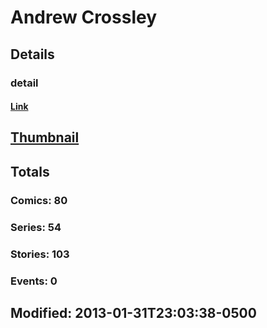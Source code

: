 # Andrew  Crossley 
## Details
### detail
#### [Link](http://marvel.com/comics/creators/8028/andrew_crossley?utm_campaign=apiRef&utm_source=225578a89fc76f3d20fbffda5d17a88d)
## [Thumbnail](http://i.annihil.us/u/prod/marvel/i/mg/c/00/4bae11286ed2f.jpg)
## Totals
### Comics: 80
### Series: 54
### Stories: 103
### Events: 0
## Modified: 2013-01-31T23:03:38-0500